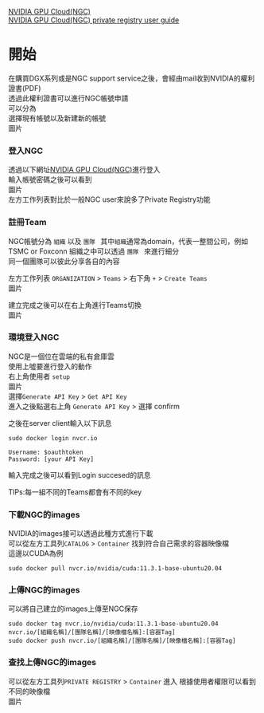 [NVIDIA GPU Cloud(NGC)](https://ngc.nvidia.com/ "link")  
[NVIDIA GPU Cloud(NGC) private registry user guide](https://docs.nvidia.com/ngc/ngc-private-registry-user-guide/ "link")  
 
# 開始  
在購買DGX系列或是NGC support service之後，會經由mail收到NVIDIA的權利證書(PDF)  
透過此權利證書可以進行NGC帳號申請  
可以分為  
選擇現有帳號以及新建新的帳號  
圖片  
### 登入NGC
透過以下網址[NVIDIA GPU Cloud(NGC)](https://ngc.nvidia.com/ "link")進行登入  
輸入帳號密碼之後可以看到  
圖片  
左方工作列表對比於一般NGC user來說多了Private Registry功能  

### 註冊Team  
NGC帳號分為 
`組織`  以及  `團隊 ` 
其中`組織`通常為domain，代表一整間公司，例如TSMC or Foxconn
組織之中可以透過 `團隊 ` 來進行細分  
同一個團隊可以彼此分享各自的內容  

左方工作列表 `ORGANIZATION` > `Teams` > 右下角 `+` > `Create Teams`  
圖片  

建立完成之後可以在右上角進行Teams切換  
圖片  

###  環境登入NGC  
NGC是一個位在雲端的私有倉庫雲  
使用上噓要進行登入的動作  
右上角使用者 `setup`  
圖片  
選擇`Generate API Key` > `Get API Key`  
進入之後點選右上角 `Generate API Key` > 選擇 confirm  

之後在server client輸入以下訊息

```
sudo docker login nvcr.io

Username: $oauthtoken
Password: [your API Key]
```
輸入完成之後可以看到Login succesed的訊息

TIPs:每一組不同的Teams都會有不同的key

###  下載NGC的images  
NVIDIA的images接可以透過此種方式進行下載  
可以從左方工具列`CATALOG` > `Container` 找到符合自己需求的容器映像檔  
這邊以CUDA為例  
```
sudo docker pull nvcr.io/nvidia/cuda:11.3.1-base-ubuntu20.04
```

###  上傳NGC的images  
可以將自己建立的images上傳至NGC保存  
```
sudo docker tag nvcr.io/nvidia/cuda:11.3.1-base-ubuntu20.04 nvcr.io/[組織名稱]/[團隊名稱]/[映像檔名稱]:[容器Tag]
sudo docker push nvcr.io/[組織名稱]/[團隊名稱]/[映像檔名稱]:[容器Tag]
```

###  查找上傳NGC的images  
可以從左方工具列`PRIVATE REGISTRY` > `Container`  進入
根據使用者權限可以看到不同的映像檔  
圖片
